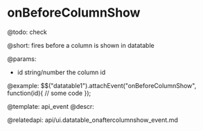 onBeforeColumnShow
=============

@todo:
	check

@short:
	fires before a column is shown in datatable

@params:

- id		string/number		the column id

@example:
$$("datatable1").attachEvent("onBeforeColumnShow", function(id){
	// some code 
});

@template:	api_event
@descr:

@relatedapi:
api/ui.datatable_onaftercolumnshow_event.md